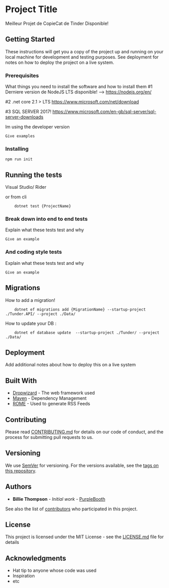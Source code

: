 # Project Title

Meilleur Projet de CopieCat de Tinder Disponible!

## Getting Started

These instructions will get you a copy of the project up and running on your local machine for development and testing purposes. See deployment for notes on how to deploy the project on a live system.

### Prerequisites

What things you need to install the software and how to install them
#1 Derniere version de NodeJS LTS disponible!
--> https://nodejs.org/en/  

#2 .net core 2.1 > LTS
 https://www.microsoft.com/net/download

#3 SQL SERVER 2017!
	https://www.microsoft.com/en-gb/sql-server/sql-server-downloads
	
Im using the developer version  

```
Give examples
```

### Installing


```
npm run init
```


## Running the tests

Visual Studio/ Rider

or from cli
```
	dotnet test {ProjectName}
```


### Break down into end to end tests

Explain what these tests test and why

```
Give an example
```

### And coding style tests

Explain what these tests test and why

```
Give an example
```

## Migrations

How to add a migration!

```
	dotnet ef migrations add {MigrationName} --startup-project ./Tunder.API/ --project ./Data/
```

How to update your DB :

```
	dotnet ef database update  --startup-project ./Tunder/ --project ./Data/
```
## Deployment

Add additional notes about how to deploy this on a live system

## Built With

* [Dropwizard](http://www.dropwizard.io/1.0.2/docs/) - The web framework used
* [Maven](https://maven.apache.org/) - Dependency Management
* [ROME](https://rometools.github.io/rome/) - Used to generate RSS Feeds

## Contributing

Please read [CONTRIBUTING.md](https://gist.github.com/PurpleBooth/b24679402957c63ec426) for details on our code of conduct, and the process for submitting pull requests to us.

## Versioning

We use [SemVer](http://semver.org/) for versioning. For the versions available, see the [tags on this repository](https://github.com/your/project/tags). 

## Authors

* **Billie Thompson** - *Initial work* - [PurpleBooth](https://github.com/PurpleBooth)

See also the list of [contributors](https://github.com/your/project/contributors) who participated in this project.

## License

This project is licensed under the MIT License - see the [LICENSE.md](LICENSE.md) file for details

## Acknowledgments

* Hat tip to anyone whose code was used
* Inspiration
* etc

